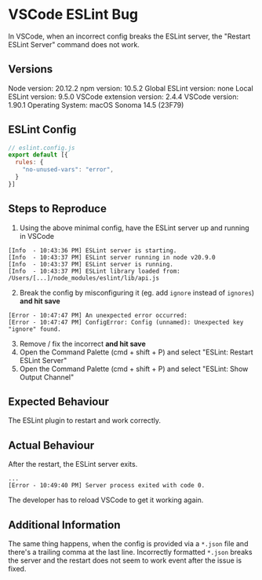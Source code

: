 # VSCode ESLint Bug

In VSCode, when an incorrect config breaks the ESLint server, the "Restart ESLint Server" command does not work.

## Versions
Node version: 20.12.2
npm version: 10.5.2
Global ESLint version: none
Local ESLint version: 9.5.0
VSCode extension version: 2.4.4
VSCode version: 1.90.1
Operating System: macOS Sonoma 14.5 (23F79)

## ESLint Config
```js
// eslint.config.js
export default [{
  rules: {
    "no-unused-vars": "error",
  }
}]
```

## Steps to Reproduce
1. Using the above minimal config, have the ESLint server up and running in VSCode
```log
[Info  - 10:43:36 PM] ESLint server is starting.
[Info  - 10:43:37 PM] ESLint server running in node v20.9.0
[Info  - 10:43:37 PM] ESLint server is running.
[Info  - 10:43:37 PM] ESLint library loaded from: /Users/[...]/node_modules/eslint/lib/api.js
```
2. Break the config by misconfiguring it (eg. add `ignore` instead of `ignores`) **and hit save**
```log
[Error - 10:47:47 PM] An unexpected error occurred:
[Error - 10:47:47 PM] ConfigError: Config (unnamed): Unexpected key "ignore" found.
```
3. Remove / fix the incorrect **and hit save**
4. Open the Command Palette (cmd + shift + P) and select "ESLint: Restart ESLint Server"
5. Open the Command Palette (cmd + shift + P) and select "ESLint: Show Output Channel"

## Expected Behaviour

The ESLint plugin to restart and work correctly.


## Actual Behaviour

After the restart, the ESLint server exits.

```log
...
[Error - 10:49:40 PM] Server process exited with code 0.
```

The developer has to reload VSCode to get it working again.

## Additional Information

The same thing happens, when the config is provided via a `*.json` file and there's a trailing comma at the last line. Incorrectly formatted `*.json` breaks the server and the restart does not seem to work event after the issue is fixed.
